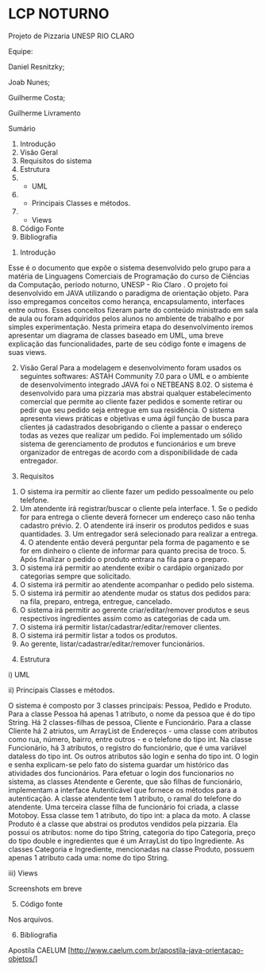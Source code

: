 # LCP NOTURNO 
Projeto de Pizzaria 
UNESP RIO CLARO 

Equipe: 

Daniel Resnitzky; 

Joab Nunes; 

Guilherme Costa; 

Guilherme Livramento 


Sumário 

1. Introdução 
2. Visão Geral 
3. Requisitos do sistema 
4. Estrutura 
  1. - UML 
  2. - Principais Classes e métodos. 
  3. - Views 
5. Código Fonte 
6. Bibliografia 

1) Introdução 

  Esse é o documento que expõe o sistema desenvolvido pelo grupo para a matéria de Linguagens Comerciais de Programação do curso de Ciências da Computação, período noturno, UNESP - Rio Claro . 
  O projeto foi desenvolvido em JAVA utilizando o paradigma de orientação objeto. Para isso empregamos conceitos como herança, encapsulamento, interfaces entre outros. Esses conceitos fizeram parte do conteúdo ministrado em sala de aula ou foram adquiridos pelos alunos no ambiente de trabalho e por simples experimentação. 
  Nesta primeira etapa do desenvolvimento iremos apresentar um diagrama de classes baseado em UML, uma breve explicação das funcionalidades, parte de seu código fonte e imagens de suas views. 

2) Visão Geral 
  Para a modelagem e desenvolvimento foram usados os  seguintes softwares: ASTAH Community 7.0 para o UML e o ambiente de desenvolvimento integrado JAVA foi o NETBEANS 8.02. 
  O sistema é desenvolvido para uma pizzaria mas abstrai qualquer estabelecimento comercial que permite ao cliente fazer pedidos e somente retirar ou pedir que seu pedido seja entregue em sua residência. 
O sistema apresenta views práticas e objetivas e uma ágil função de busca para clientes já cadastrados desobrigando o cliente a passar o endereço todas as vezes que realizar um pedido. Foi implementado um sólido sistema de gerenciamento de produtos e funcionários e um breve organizador de entregas de acordo com a disponibilidade de cada entregador. 


3) Requisitos 

1. O sistema ira permitir ao cliente fazer um pedido pessoalmente ou pelo telefone. 
  1. Um atendente irá registrar/buscar o cliente pela interface. 
    1. Se o pedido for para entrega o cliente deverá fornecer um endereço caso não tenha cadastro prévio. 
    2. O atendente irá inserir os produtos pedidos e suas quantidades. 
    3. Um entregador será selecionado para realizar a entrega. 
    4. O atendente então deverá perguntar pela forma de pagamento e se for em dinheiro o cliente de informar para quanto precisa de troco. 
    5. Após finalizar o pedido o produto entrara na fila para o preparo. 
2. O sistema irá permitir ao atendente exibir o cardápio organizado por categorias sempre que solicitado. 
3. O sistema irá permitir ao atendente acompanhar o pedido pelo sistema. 
4. O sistema irá permitir ao atendente mudar os status dos pedidos para: na fila, preparo, entrega, entregue, cancelado. 
5. O sistema irá permitir ao gerente criar/editar/remover produtos e seus respectivos ingredientes assim como as categorias de cada um. 
6. O sistema irá permitir listar/cadastrar/editar/remover clientes. 
7. O sistema irá permitir listar a todos os produtos. 
8. Ao gerente, listar/cadastrar/editar/remover funcionários. 

4) Estrutura 

i) UML 
	



ii) Principais Classes e métodos.

  O sistema é composto por 3 classes principais: Pessoa, Pedido e Produto.
  Para a classe Pessoa há apenas 1 atributo, o nome da pessoa que é do tipo String. 
  Há 2 classes-filhas de pessoa, Cliente e Funcionário. Para a classe Cliente há 2 atriutos, um ArrayList de Endereços - uma classe com atributos como rua, número, bairro, entre outros - e o telefone do tipo int. Na classe Funcionário, há 3 atributos, o registro do funcionário, que é uma variável dataless do tipo int. Os outros atributos são login e senha do tipo int. O login e senha explicam-se pelo fato do sistema guardar um histórico das atividades dos funcionários. Para efetuar o login dos funcionarios no sistema, as classes Atendente e Gerente, que são filhas de funcionário, implementam a interface Autenticável que fornece os métodos para a autenticação. A classe atendente tem 1 atributo, o ramal do telefone do atendente. Uma terceira classe filha de funcionário foi criada, a classe Motoboy. Essa classe tem 1 atributo, do tipo int: a placa da moto.
  A classe Produto é a classe que abstrai os produtos vendidos pela pizzaria. Ela possui os atributos: nome do tipo String, categoria do tipo Categoria, preço do tipo double e ingredientes que é um ArrayList do tipo Ingrediente. As classes Categoria e Ingrediente, mencionadas na classe Produto, possuem apenas 1 atributo cada uma: nome do tipo String.
   

iii) Views 

Screenshots em breve 

5) Código fonte 

Nos arquivos. 

6) Bibliografia 

Apostila CAELUM [http://www.caelum.com.br/apostila-java-orientacao-objetos/]
